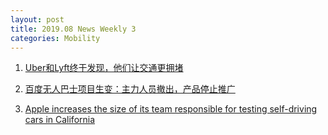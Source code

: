 ```yaml
---
layout: post
title: 2019.08 News Weekly 3
categories: Mobility
---
```


1. [Uber和Lyft终于发现，他们让交通更拥堵](https://www.huxiu.com/article/312692.html)

2. [百度无人巴士项目生变：主力人员撤出，产品停止推广](https://36kr.com/p/5234232)

3. [Apple increases the size of its team responsible for testing self-driving cars in California](https://9to5mac.com/2019/08/08/apple-self-driving-car-test-team/)